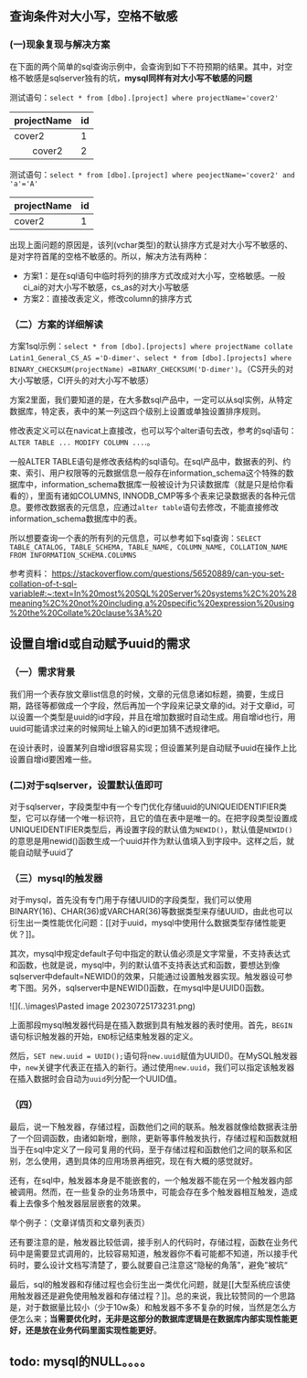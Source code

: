
## 查询条件对大小写，空格不敏感

### (一)现象复现与解决方案

在下面的两个简单的sql查询示例中，会查询到如下不符预期的结果。其中，对空格不敏感是sqlserver独有的坑，**mysql同样有对大小写不敏感的问题**


测试语句：`select * from [dbo].[project] where projectName='cover2'`

| projectName | id |
| --- |  --- |
| cover2 | 1 |
| 　　cover2 | 2 |


测试语句：`select * from [dbo].[project] where peojectName='cover2' and 'a'='A'`

| projectName | id |
| --- |  --- |
| cover2 | 1 |


出现上面问题的原因是，该列(vchar类型)的默认排序方式是对大小写不敏感的、是对字符首尾的空格不敏感的。所以，解决方法有两种：
* 方案1：是在sql语句中临时将列的排序方式改成对大小写，空格敏感。一般ci_ai的对大小写不敏感，cs_as的对大小写敏感
* 方案2：直接改表定义，修改column的排序方式

### （二）方案的详细解读

方案1sql示例：`select * from [dbo].[projects] where projectName collate Latin1_General_CS_AS ='D-dimer'`、`select * from [dbo].[projects] where BINARY_CHECKSUM(projectName) =BINARY_CHECKSUM('D-dimer')`。（CS开头的对大小写敏感，CI开头的对大小写不敏感）

方案2里面，我们要知道的是，在大多数sql产品中，一定可以从sql实例，从特定数据库，特定表，表中的某一列这四个级别上设置或单独设置排序规则。

修改表定义可以在navicat上直接改，也可以写个alter语句去改，参考的sql语句：`ALTER TABLE ... MODIFY COLUMN ...`.。

一般ALTER TABLE语句是修改表结构的sql语句。在sql产品中，数据表的列、约束、索引、用户权限等的元数据信息一般存在information_schema这个特殊的数据库中，information_schema数据库一般被设计为只读数据库（就是只是给你看看的），里面有诸如COLUMNS, INNODB_CMP等多个表来记录数据表的各种元信息。要修改数据表的元信息，应通过`alter table`语句去修改，不能直接修改information_schema数据库中的表。

所以想要查询一个表的所有列的元信息，可以参考如下sql查询：`SELECT TABLE_CATALOG, TABLE_SCHEMA, TABLE_NAME, COLUMN_NAME, COLLATION_NAME FROM INFORMATION_SCHEMA.COLUMNS
`

参考资料：
https://stackoverflow.com/questions/56520889/can-you-set-collation-of-t-sql-variable#:~:text=In%20most%20SQL%20Server%20systems%2C%20%28meaning%2C%20not%20including,a%20specific%20expression%20using%20the%20Collate%20clause%3A%20


## 设置自增id或自动赋予uuid的需求

### （一）需求背景
我们用一个表存放文章list信息的时候，文章的元信息诸如标题，摘要，生成日期，路径等都做成一个字段，然后再加一个字段来记录文章的id。对于文章id，可以设置一个类型是uuid的id字段，并且在增加数据时自动生成。用自增id也行，用uuid可能请求过来的时候网址上输入的id更加猜不透规律吧。

在设计表时，设置某列自增id很容易实现；但设置某列是自动赋予uuid在操作上比设置自增id要困难一些。

### (二)对于sqlserver，设置默认值即可
对于sqlserver，字段类型中有一个专门优化存储uuid的UNIQUEIDENTIFIER类型，它可以存储一个唯一标识符，且它的值在表中是唯一的。在把字段类型设置成UNIQUEIDENTIFIER类型后，再设置字段的默认值为`NEWID()`，默认值是`NEWID()`的意思是用newid()函数生成一个uuid并作为默认值填入到字段中。这样之后，就能自动赋予uuid了

### （三）mysql的触发器
对于mysql，首先没有专门用于存储UUID的字段类型，我们可以使用BINARY(16)、CHAR(36)或VARCHAR(36)等数据类型来存储UUID，由此也可以衍生出一类性能优化问题：[[对于uuid，mysql中使用什么数据类型存储性能更优？]]。

其次，mysql中规定default子句中指定的默认值必须是文字常量，不支持表达式和函数，也就是说，mysql中，列的默认值不支持表达式和函数，要想达到像sqlserver中default=NEWID()的效果，只能通过设置触发器实现。触发器设可参考下图。另外，sqlserver中是NEWID()函数，在mysql中是UUID()函数。

![](..\images\Pasted image 20230725173231.png)

上面那段mysql触发器代码是在插入数据到具有触发器的表时使用。首先，`BEGIN`语句标识触发器的开始，`END`标记结束触发器的定义。

然后，`SET new.uuid = UUID();`语句将`new.uuid`赋值为UUID()。在MySQL触发器中，`new`关键字代表正在插入的新行。通过使用`new.uuid`，我们可以指定该触发器在插入数据时会自动为`uuid`列分配一个UUID值。

### （四）

最后，说一下触发器，存储过程，函数他们之间的联系。触发器就像给数据表注册了一个回调函数，由诸如新增，删除，更新等事件触发执行，存储过程和函数就相当于在sql中定义了一段可复用的代码，至于存储过程和函数他们之间的联系和区别，怎么使用，遇到具体的应用场景再细究，现在有大概的感觉就好。

还有，在sql中，触发器本身是不能嵌套的，一个触发器不能在另一个触发器内部被调用。然而，在一些复杂的业务场景中，可能会存在多个触发器相互触发，造成看上去像多个触发器层层嵌套的效果。

举个例子：（文章详情页和文章列表页）

还有要注意的是，触发器比较低调，接手别人的代码时，存储过程，函数在业务代码中是需要显式调用的，比较容易知道，触发器你不看可能都不知道，所以接手代码时，要么设计文档写清楚了，要么就要自己注意这“隐秘的角落”，避免”被坑“


最后，sql的触发器和存储过程也会衍生出一类优化问题，就是[[大型系统应该使用触发器还是避免使用触发器和存储过程？]]。总的来说，我比较赞同的一个思路是，对于数据量比较小（少于10w条）和触发器不多不复杂的时候，当然是怎么方便怎么来；**当需要优化时，无非是这部分的数据库逻辑是在数据库内部实现性能更好，还是放在业务代码里面实现性能更好**。


## todo: mysql的NULL。。。。

